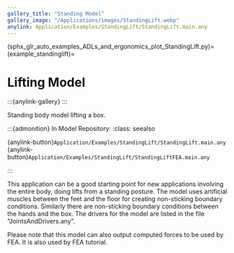 ```yaml
---
gallery_title: "Standing Model"
gallery_image: "/Applications/images/StandingLift.webp"
anylink: Application/Examples/StandingLift/StandingLift.main.any
---
```


(sphx_glr_auto_examples_ADLs_and_ergonomics_plot_StandingLift.py)=
(example_standinglift)=
# Lifting Model

:::{anylink-gallery} 
:::

Standing body model lifting a box.

:::{admonition} In Model Repository:
:class: seealso

{anylink-button}`Application/Examples/StandingLift/StandingLift.main.any`
{anylink-button}`Application/Examples/StandingLift/StandingLiftFEA.main.any`

:::

This application can be a good starting point for new applications involving
the entire body, doing lifts from a standing posture. The model uses artificial
muscles between the feet and the floor for creating non-sticking boundary conditions.
Similarly there are non-sticking boundary conditions between the hands and the box.
The drivers for the model are listed in the file "JointsAndDrivers.any".

Please note that this model can also output computed forces to be used by FEA. It is also
used by FEA tutorial.


